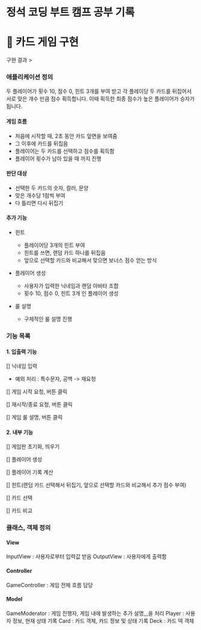 # 정석 코딩 부트 캠프 공부 기록

# 📌 카드 게임 구현

구현 결과 > 

### 애플리케이션 정의
두 플레이어가 횟수 10, 점수 0, 힌트 3개를 부여 받고 각 플레이당 두 카드를 뒤집어서 서로 맞은 개수 만큼 점수 획득합니다. 이때 획득한 최종 점수가 높은 플레이어가 승자가 됩니다.

#### 게임 흐름
 - 처음에 시작할 때, 2초 동안 카드 앞면을 보여줌
 - 그 이후에 카드를 뒤집음
 - 플레이어는 두 카드를 선택하고 점수를 획득함
 - 플레이어 횟수가 남아 있을 때 까지 진행

#### 판단 대상
  - 선택한 두 카드의 숫자, 컬러, 문양
  - 맞은 개수당 1점씩 부여
  - 다 틀리면 다시 뒤집기

#### 추가 기능
 - 힌트
   - 플레이어당 3개의 힌트 부여
   - 힌트를 쓰면, 랜덤 카드 하나를 뒤집음
   - 앞으로 선택할 카드와 비교해서 맞으면 보너스 점수 얻는 방식

 - 플레이어 생성
   - 사용자가 입력한 닉네임과 랜덤 아바타 조합
   - 횟수 10, 점수 0, 힌트 3개 인 플레이어 생성

 - 룰 설명
   - 구체적인 룰 설명 진행

### 기능 목록
#### 1. 입출력 기능

[] 닉네임 입력 
- 예외 처리 : 특수문자, 공백 -> 재요청

[] 게임 시작 요청, 버튼 클릭

[] 재시작/종료 요청, 버튼 클릭

[] 게임 룰 설명, 버튼 클릭


#### 2. 내부 기능

[] 게임판 초기화, 띄우기

[] 플레이어 생성

[] 플레이어 기록 계산

[] 힌트(랜덤 카드 선택해서 뒤집기, 앞으로 선택할 카드와 비교해서 추가 점수 부여)

[] 카드 선택

[] 카드 비교

### 클래스, 객체 정의
#### View
InputView : 사용자로부터 입력값 받음
OutputView : 사용자에게 출력함

#### Controller
GameController : 게임 전체 흐름 담당

#### Model
GameModerator : 게임 진행자, 게임 내에 발생하는 추가 설명,,,을 처리 
Player : 사용자 정보, 현재 상태 기록
Card : 카드 객체, 카드 정보 및 상태 기록
Deck : 카드 덱 객체 

